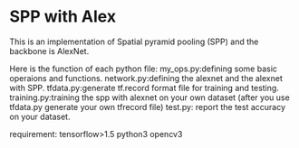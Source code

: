 # SPP with Alex
This is an implementation of Spatial pyramid pooling (SPP) and the backbone is AlexNet. 

Here is the function of each python file:
my_ops.py:defining some basic operaions and functions.
network.py:defining the alexnet and the alexnet with SPP.
tfdata.py:generate tf.record format file for training and testing.
training.py:training the spp with alexnet on your own dataset (after you use tfdata.py generate your own tfrecord file)
test.py: report the test accuracy on your dataset.

requirement:
tensorflow>1.5
python3
opencv3
